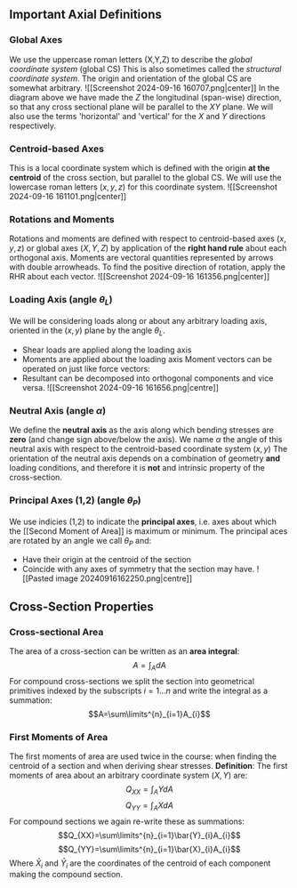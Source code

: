## Important Axial Definitions
### Global Axes
We use the uppercase roman letters (X,Y,Z) to describe the *global coordinate system* (global CS)
This is also sometimes called the *structural coordinate system*.
The origin and orientation of the global CS are somewhat arbitrary.
![[Screenshot 2024-09-16 160707.png|center]]
In the diagram above we have made the $Z$ the longitudinal (span-wise) direction, so that any cross sectional plane will be parallel to the $XY$ plane.
We will also use the terms 'horizontal' and 'vertical' for the $X$ and $Y$ directions respectively.
### Centroid-based Axes
This is a local coordinate system which is defined with the origin **at the centroid** of the cross section, but parallel to the global CS.
We will use the lowercase roman letters ($x,y,z$) for this coordinate system.
![[Screenshot 2024-09-16 161101.png|center]]
### Rotations and Moments
Rotations and moments are defined with respect to centroid-based axes ($x,y,z$) or global axes ($X,Y,Z$) by application of the **right hand rule** about each orthogonal axis.
Moments are vectoral quantities represented by arrows with double arrowheads.
To find the positive direction of rotation, apply the RHR about each vector.
![[Screenshot 2024-09-16 161356.png|center]]
### Loading Axis (angle $\theta_{L}$)
We will be considering loads along or about any arbitrary loading axis, oriented in the ($x,y$) plane by the angle $\theta_{L}$.
- Shear loads are applied along the loading axis
- Moments are applied about the loading axis
Moment vectors can be operated on just like force vectors:
- Resultant can be decomposed into orthogonal components and vice versa.
![[Screenshot 2024-09-16 161656.png|centre]]
### Neutral Axis (angle $\alpha$)
We define the **neutral axis** as the axis along which bending stresses are **zero** (and change sign above/below the axis).
We name $\alpha$ the angle of this neutral axis with respect to the centroid-based coordinate system ($x,y$)
The orientation of the neutral axis depends on a combination of geometry **and** loading conditions, and therefore it is **not** and intrinsic property of the cross-section.
### Principal Axes (1,2) (angle $\theta_{P}$)
We use indicies (1,2) to indicate the **principal axes**, i.e. axes about which the [[Second Moment of Area]] is maximum or minimum.
The principal aces are rotated by an angle we call $\theta_{P}$ and:
- Have their origin at the centroid of the section
- Coincide with any axes of symmetry that the section may have.
![[Pasted image 20240916162250.png|centre]]
## Cross-Section Properties
### Cross-sectional Area
The area of a cross-section can be written as an **area integral**:
$$A=\int_{A}dA$$
For compound cross-sections we split the section into geometrical primitives indexed by the subscripts $i=1...n$ and write the integral as a summation:
$$A=\sum\limits^{n}_{i=1}A_{i}$$
### First Moments of Area
The first moments of area are used twice in the course: when finding the centroid of a section and when deriving shear stresses.
**Definition**:
The first moments of area about an arbitrary coordinate system ($X,Y$) are:
$$Q_{XX}=\int_{A}YdA$$
$$Q_{YY}=\int_{A}XdA$$
For compound sections we again re-write these as summations:
$$Q_{XX}=\sum\limits^{n}_{i=1}\bar{Y}_{i}A_{i}$$
$$Q_{YY}=\sum\limits^{n}_{i=1}\bar{X}_{i}A_{i}$$
Where $\bar{X}_{i}$ and $\bar{Y}_{i}$ are the coordinates of the centroid of each component making the compound section.
